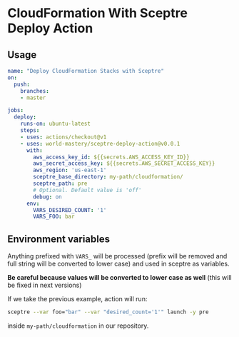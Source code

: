 # CloudFormation With Sceptre Deploy Action


## Usage
```yaml
name: "Deploy CloudFormation Stacks with Sceptre"
on: 
  push:
    branches:
    - master

jobs:
  deploy:
    runs-on: ubuntu-latest
    steps:
    - uses: actions/checkout@v1
    - uses: world-mastery/sceptre-deploy-action@v0.0.1
      with:
        aws_access_key_id: ${{secrets.AWS_ACCESS_KEY_ID}}
        aws_secret_access_key: ${{secrets.AWS_SECRET_ACCESS_KEY}}
        aws_region: 'us-east-1'
        sceptre_base_directory: my-path/cloudformation/
        sceptre_path: pre
        # Optional. Default value is 'off'
        debug: on     
      env:
        VARS_DESIRED_COUNT: '1'
        VARS_FOO: bar
```


## Environment variables
Anything prefixed with `VARS_` will be processed (prefix will be removed and full string will be converted to lower case) and used in sceptre as variables.

**Be careful because values will be converted to lower case as well** (this will be fixed in next versions)


If we take the previous example, action will run:
```bash
sceptre --var foo="bar" --var "desired_count='1'" launch -y pre
```
inside `my-path/cloudformation` in our repository.
